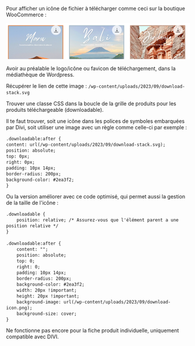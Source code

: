 Pour afficher un icône de fichier à télécharger comme ceci sur la boutique WooCommerce : 

![IMG](https://github.com/ValentinGratz/Snippets_bout_de_code/blob/main/WordPress/img_wp/capture-decran-2023-09-17-103416.png?raw=true)

Avoir au préalable le logo/icône ou favicon de téléchargement, dans la médiathèque de Wordpress. 

Récupérer le lien de cette image : `/wp-content/uploads/2023/09/download-stack.svg`

Trouver une classe CSS dans la boucle de la grille de produits pour les produits téléchargeable (downloadable).

Il te faut trouver, soit une icône dans les polices de symboles embarquées par Divi, soit utiliser une image avec un règle comme celle-ci par exemple :

```
.downloadable:after {
content: url(/wp-content/uploads/2023/09/download-stack.svg);
position: absolute;
top: 0px;
right: 0px;
padding: 10px 14px;
border-radius: 200px;
background-color: #2ea3f2;
}
```

Ou la version améliorer avec ce code optimisé, qui permet aussi la gestion de la taille de l'icône : 

```
.downloadable {
    position: relative; /* Assurez-vous que l'élément parent a une position relative */
}

.downloadable:after {
    content: "";
    position: absolute;
    top: 0;
    right: 0;
    padding: 10px 14px;
    border-radius: 200px;
    background-color: #2ea3f2;
    width: 20px !important;
    height: 20px !important;
    background-image: url(/wp-content/uploads/2023/09/download-icon.png);
    background-size: cover;
}
```

Ne fonctionne pas encore pour la fiche produit individuelle, uniquement compatible avec DIVI. 
